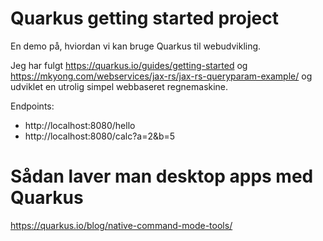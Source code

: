 # Quarkus getting started project

En demo på, hviordan vi kan bruge Quarkus til webudvikling. 

Jeg har fulgt https://quarkus.io/guides/getting-started og https://mkyong.com/webservices/jax-rs/jax-rs-queryparam-example/ og udviklet en utrolig simpel webbaseret regnemaskine. 

Endpoints: 

- http://localhost:8080/hello
- http://localhost:8080/calc?a=2&b=5

# Sådan laver man desktop apps med Quarkus 
https://quarkus.io/blog/native-command-mode-tools/

